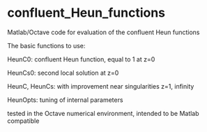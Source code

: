 # confluent_Heun_functions

Matlab/Octave code for evaluation of the confluent Heun functions

The basic functions to use:

HeunC0: confluent Heun function, equal to 1 at z=0

HeunCs0: second local solution at z=0

HeunC, HeunCs: with improvement near singularities z=1, infinity

HeunOpts: tuning of internal parameters

tested in the Octave numerical environment, intended to be Matlab compatible
